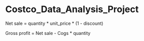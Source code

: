 # Costco_Data_Analysis_Project

Net sale = quantity * unit_price * (1 - discount)

Gross profit = Net sale - Cogs * quantity
